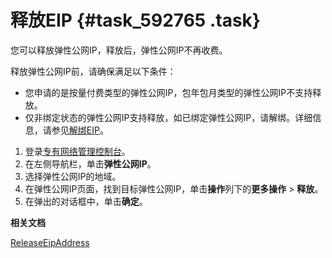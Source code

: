 # 释放EIP {#task_592765 .task}

您可以释放弹性公网IP，释放后，弹性公网IP不再收费。

释放弹性公网IP前，请确保满足以下条件：

-   您申请的是按量付费类型的弹性公网IP，包年包月类型的弹性公网IP不支持释放。
-   仅非绑定状态的弹性公网IP支持释放，如已绑定弹性公网IP，请解绑。详细信息，请参见[解绑EIP](intl.zh-CN/用户指南/解绑EIP.md#)。

1.  登录[专有网络管理控制台](https://vpcnext.console.aliyun.com)。
2.  在左侧导航栏，单击**弹性公网IP**。
3.  选择弹性公网IP的地域。
4.  在弹性公网IP页面，找到目标弹性公网IP，单击**操作**列下的**更多操作** \> **释放**。
5.  在弹出的对话框中，单击**确定**。

**相关文档**  


[ReleaseEipAddress](../../../../intl.zh-CN/API参考/弹性公网IP/ReleaseEipAddress.md#)

